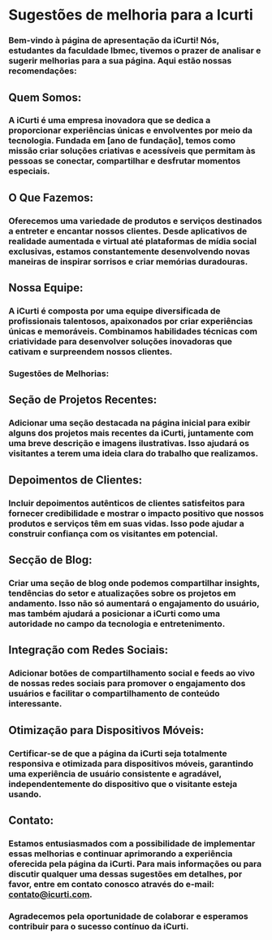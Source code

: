 # Sugestões de melhoria para a Icurti
### Bem-vindo à página de apresentação da iCurti! Nós, estudantes da faculdade Ibmec, tivemos o prazer de analisar e sugerir melhorias para a sua página. Aqui estão nossas recomendações:

## Quem Somos:
### A iCurti é uma empresa inovadora que se dedica a proporcionar experiências únicas e envolventes por meio da tecnologia. Fundada em [ano de fundação], temos como missão criar soluções criativas e acessíveis que permitam às pessoas se conectar, compartilhar e desfrutar momentos especiais.

## O Que Fazemos:
### Oferecemos uma variedade de produtos e serviços destinados a entreter e encantar nossos clientes. Desde aplicativos de realidade aumentada e virtual até plataformas de mídia social exclusivas, estamos constantemente desenvolvendo novas maneiras de inspirar sorrisos e criar memórias duradouras.

## Nossa Equipe:
### A iCurti é composta por uma equipe diversificada de profissionais talentosos, apaixonados por criar experiências únicas e memoráveis. Combinamos habilidades técnicas com criatividade para desenvolver soluções inovadoras que cativam e surpreendem nossos clientes.

### Sugestões de Melhorias:
## Seção de Projetos Recentes:
### Adicionar uma seção destacada na página inicial para exibir alguns dos projetos mais recentes da iCurti, juntamente com uma breve descrição e imagens ilustrativas. Isso ajudará os visitantes a terem uma ideia clara do trabalho que realizamos.

## Depoimentos de Clientes:
### Incluir depoimentos autênticos de clientes satisfeitos para fornecer credibilidade e mostrar o impacto positivo que nossos produtos e serviços têm em suas vidas. Isso pode ajudar a construir confiança com os visitantes em potencial.

## Secção de Blog:
### Criar uma seção de blog onde podemos compartilhar insights, tendências do setor e atualizações sobre os projetos em andamento. Isso não só aumentará o engajamento do usuário, mas também ajudará a posicionar a iCurti como uma autoridade no campo da tecnologia e entretenimento.

## Integração com Redes Sociais:
### Adicionar botões de compartilhamento social e feeds ao vivo de nossas redes sociais para promover o engajamento dos usuários e facilitar o compartilhamento de conteúdo interessante.

## Otimização para Dispositivos Móveis:
### Certificar-se de que a página da iCurti seja totalmente responsiva e otimizada para dispositivos móveis, garantindo uma experiência de usuário consistente e agradável, independentemente do dispositivo que o visitante esteja usando.

## Contato:
### Estamos entusiasmados com a possibilidade de implementar essas melhorias e continuar aprimorando a experiência oferecida pela página da iCurti. Para mais informações ou para discutir qualquer uma dessas sugestões em detalhes, por favor, entre em contato conosco através do e-mail: contato@icurti.com.

### Agradecemos pela oportunidade de colaborar e esperamos contribuir para o sucesso contínuo da iCurti.
